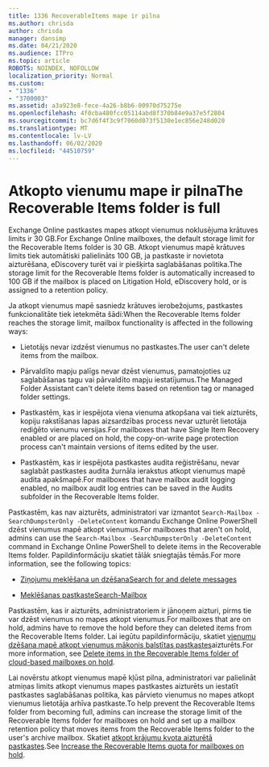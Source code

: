 ```yaml
---
title: 1336 RecoverableItems mape ir pilna
ms.author: chrisda
author: chrisda
manager: dansimp
ms.date: 04/21/2020
ms.audience: ITPro
ms.topic: article
ROBOTS: NOINDEX, NOFOLLOW
localization_priority: Normal
ms.custom:
- "1336"
- "3700003"
ms.assetid: a3a923e8-fece-4a26-b8b6-00970d75275e
ms.openlocfilehash: 4f0cba480fcc05114abd8f370b84e9a37e5f2804
ms.sourcegitcommit: bc7d6f4f3c9f7060d073f5130e1ec856e248d020
ms.translationtype: MT
ms.contentlocale: lv-LV
ms.lasthandoff: 06/02/2020
ms.locfileid: "44510759"
---
```

# <a name="the-recoverable-items-folder-is-full"></a><span data-ttu-id="6bc24-102">Atkopto vienumu mape ir pilna</span><span class="sxs-lookup"><span data-stu-id="6bc24-102">The Recoverable Items folder is full</span></span>

<span data-ttu-id="6bc24-103">Exchange Online pastkastes mapes atkopt vienumus noklusējuma krātuves limits ir 30 GB.</span><span class="sxs-lookup"><span data-stu-id="6bc24-103">For Exchange Online mailboxes, the default storage limit for the Recoverable Items folder is 30 GB.</span></span> <span data-ttu-id="6bc24-104">Atkopt vienumus mapē krātuves limits tiek automātiski palielināts 100 GB, ja pastkaste ir novietota aizturēšana, eDiscovery turēt vai ir piešķirta saglabāšanas politika.</span><span class="sxs-lookup"><span data-stu-id="6bc24-104">The storage limit for the Recoverable Items folder is automatically increased to 100 GB if the mailbox is placed on Litigation Hold, eDiscovery hold, or is assigned to a retention policy.</span></span>

<span data-ttu-id="6bc24-105">Ja atkopt vienumus mapē sasniedz krātuves ierobežojums, pastkastes funkcionalitāte tiek ietekmēta šādi:</span><span class="sxs-lookup"><span data-stu-id="6bc24-105">When the Recoverable Items folder reaches the storage limit, mailbox functionality is affected in the following ways:</span></span>

- <span data-ttu-id="6bc24-106">Lietotājs nevar izdzēst vienumus no pastkastes.</span><span class="sxs-lookup"><span data-stu-id="6bc24-106">The user can't delete items from the mailbox.</span></span>

- <span data-ttu-id="6bc24-107">Pārvaldīto mapju palīgs nevar dzēst vienumus, pamatojoties uz saglabāšanas tagu vai pārvaldīto mapju iestatījumus.</span><span class="sxs-lookup"><span data-stu-id="6bc24-107">The Managed Folder Assistant can't delete items based on retention tag or managed folder settings.</span></span>

- <span data-ttu-id="6bc24-108">Pastkastēm, kas ir iespējota viena vienuma atkopšana vai tiek aizturēts, kopiju rakstīšanas lapas aizsardzības process nevar uzturēt lietotāja rediģēto vienumu versijas.</span><span class="sxs-lookup"><span data-stu-id="6bc24-108">For mailboxes that have Single Item Recovery enabled or are placed on hold, the copy-on-write page protection process can't maintain versions of items edited by the user.</span></span>

- <span data-ttu-id="6bc24-109">Pastkastēm, kas ir iespējota pastkastes audita reģistrēšanu, nevar saglabāt pastkastes audita žurnāla ierakstus atkopt vienumus mapē audita apakšmapē.</span><span class="sxs-lookup"><span data-stu-id="6bc24-109">For mailboxes that have mailbox audit logging enabled, no mailbox audit log entries can be saved in the Audits subfolder in the Recoverable Items folder.</span></span>

<span data-ttu-id="6bc24-110">Pastkastēm, kas nav aizturēts, administratori var izmantot `Search-Mailbox -SearchDumpsterOnly -DeleteContent` komandu Exchange Online PowerShell dzēst vienumus mapē atkopt vienumus.</span><span class="sxs-lookup"><span data-stu-id="6bc24-110">For mailboxes that aren't on hold, admins can use the `Search-Mailbox -SearchDumpsterOnly -DeleteContent` command in Exchange Online PowerShell to delete items in the Recoverable Items folder.</span></span> <span data-ttu-id="6bc24-111">Papildinformāciju skatiet tālāk sniegtajās tēmās.</span><span class="sxs-lookup"><span data-stu-id="6bc24-111">For more information, see the following topics:</span></span>

- [<span data-ttu-id="6bc24-112">Ziņojumu meklēšana un dzēšana</span><span class="sxs-lookup"><span data-stu-id="6bc24-112">Search for and delete messages</span></span>](https://docs.microsoft.com/microsoft-365/compliance/search-for-and-delete-messagesadmin-help)

- [<span data-ttu-id="6bc24-113">Meklēšanas pastkaste</span><span class="sxs-lookup"><span data-stu-id="6bc24-113">Search-Mailbox</span></span>](https://docs.microsoft.com/powershell/module/exchange/mailboxes/Search-Mailbox)

<span data-ttu-id="6bc24-114">Pastkastēm, kas ir aizturēts, administratoriem ir jānoņem aizturi, pirms tie var dzēst vienumus no mapes atkopt vienumus.</span><span class="sxs-lookup"><span data-stu-id="6bc24-114">For mailboxes that are on hold, admins have to remove the hold before they can deleted items from the Recoverable Items folder.</span></span> <span data-ttu-id="6bc24-115">Lai iegūtu papildinformāciju, skatiet [vienumu dzēšana mapē atkopt vienumus mākonis balstītas pastkastes](https://docs.microsoft.com/microsoft-365/compliance/delete-items-in-the-recoverable-items-folder-of-mailboxes-on-hold)aizturēts.</span><span class="sxs-lookup"><span data-stu-id="6bc24-115">For more information, see [Delete items in the Recoverable Items folder of cloud-based mailboxes on hold](https://docs.microsoft.com/microsoft-365/compliance/delete-items-in-the-recoverable-items-folder-of-mailboxes-on-hold).</span></span>

<span data-ttu-id="6bc24-116">Lai novērstu atkopt vienumus mapē kļūst pilna, administratori var palielināt atmiņas limits atkopt vienumus mapes pastkastes aizturēts un iestatīt pastkastes saglabāšanas politika, kas pārvieto vienumus no mapes atkopt vienumus lietotāja arhīva pastkaste.</span><span class="sxs-lookup"><span data-stu-id="6bc24-116">To help prevent the Recoverable Items folder from becoming full, admins can increase the storage limit of the Recoverable Items folder for mailboxes on hold and set up a mailbox retention policy that moves items from the Recoverable Items folder to the user's archive mailbox.</span></span> <span data-ttu-id="6bc24-117">Skatiet [atkopt krājumu kvota aizturētā pastkastes](https://docs.microsoft.com/microsoft-365/compliance/increase-the-recoverable-quota-for-mailboxes-on-hold).</span><span class="sxs-lookup"><span data-stu-id="6bc24-117">See [Increase the Recoverable Items quota for mailboxes on hold](https://docs.microsoft.com/microsoft-365/compliance/increase-the-recoverable-quota-for-mailboxes-on-hold).</span></span>
